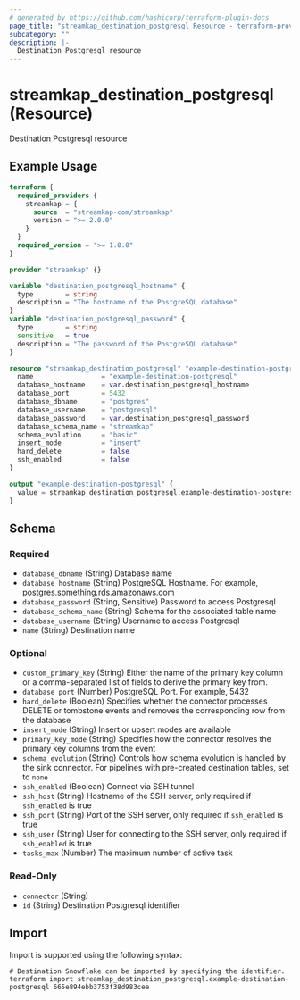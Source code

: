 ```yaml
---
# generated by https://github.com/hashicorp/terraform-plugin-docs
page_title: "streamkap_destination_postgresql Resource - terraform-provider-streamkap"
subcategory: ""
description: |-
  Destination Postgresql resource
---
```


# streamkap_destination_postgresql (Resource)

Destination Postgresql resource

## Example Usage

```terraform
terraform {
  required_providers {
    streamkap = {
      source  = "streamkap-com/streamkap"
      version = ">= 2.0.0"
    }
  }
  required_version = ">= 1.0.0"
}

provider "streamkap" {}

variable "destination_postgresql_hostname" {
  type        = string
  description = "The hostname of the PostgreSQL database"
}
variable "destination_postgresql_password" {
  type        = string
  sensitive   = true
  description = "The password of the PostgreSQL database"
}

resource "streamkap_destination_postgresql" "example-destination-postgresql" {
  name                 = "example-destination-postgresql"
  database_hostname    = var.destination_postgresql_hostname
  database_port        = 5432
  database_dbname      = "postgres"
  database_username    = "postgresql"
  database_password    = var.destination_postgresql_password
  database_schema_name = "streamkap"
  schema_evolution     = "basic"
  insert_mode          = "insert"
  hard_delete          = false
  ssh_enabled          = false
}

output "example-destination-postgresql" {
  value = streamkap_destination_postgresql.example-destination-postgresql.id
}
```

<!-- schema generated by tfplugindocs -->
## Schema

### Required

- `database_dbname` (String) Database name
- `database_hostname` (String) PostgreSQL Hostname. For example, postgres.something.rds.amazonaws.com
- `database_password` (String, Sensitive) Password to access Postgresql
- `database_schema_name` (String) Schema for the associated table name
- `database_username` (String) Username to access Postgresql
- `name` (String) Destination name

### Optional

- `custom_primary_key` (String) Either the name of the primary key column or a comma-separated list of fields to derive the primary key from.
- `database_port` (Number) PostgreSQL Port. For example, 5432
- `hard_delete` (Boolean) Specifies whether the connector processes DELETE or tombstone events and removes the corresponding row from the database
- `insert_mode` (String) Insert or upsert modes are available
- `primary_key_mode` (String) Specifies how the connector resolves the primary key columns from the event
- `schema_evolution` (String) Controls how schema evolution is handled by the sink connector. For pipelines with pre-created destination tables, set to `none`
- `ssh_enabled` (Boolean) Connect via SSH tunnel
- `ssh_host` (String) Hostname of the SSH server, only required if `ssh_enabled` is true
- `ssh_port` (String) Port of the SSH server, only required if `ssh_enabled` is true
- `ssh_user` (String) User for connecting to the SSH server, only required if `ssh_enabled` is true
- `tasks_max` (Number) The maximum number of active task

### Read-Only

- `connector` (String)
- `id` (String) Destination Postgresql identifier

## Import

Import is supported using the following syntax:

```shell
# Destination Snowflake can be imported by specifying the identifier.
terraform import streamkap_destination_postgresql.example-destination-postgresql 665e894ebb3753f38d983cee
```
